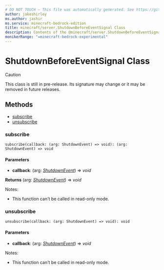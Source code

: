 ```yaml
---
# DO NOT TOUCH — This file was automatically generated. See https://github.com/mojang/minecraftapidocsgenerator to modify descriptions, examples, etc.
author: jakeshirley
ms.author: jashir
ms.service: minecraft-bedrock-edition
title: minecraft/server.ShutdownBeforeEventSignal Class
description: Contents of the @minecraft/server.ShutdownBeforeEventSignal class.
monikerRange: "=minecraft-bedrock-experimental"
---
```

# ShutdownBeforeEventSignal Class

> [!CAUTION]
> This class is still in pre-release.  Its signature may change or it may be removed in future releases.

## Methods
- [subscribe](#subscribe)
- [unsubscribe](#unsubscribe)

### **subscribe**
`
subscribe(callback: (arg: ShutdownEvent) => void): (arg: ShutdownEvent) => void
`

#### **Parameters**
- **callback**: (arg: [*ShutdownEvent*](ShutdownEvent.md)) => *void*

**Returns** (arg: [*ShutdownEvent*](ShutdownEvent.md)) => *void*
  
Notes:
- This function can't be called in read-only mode.

### **unsubscribe**
`
unsubscribe(callback: (arg: ShutdownEvent) => void): void
`

#### **Parameters**
- **callback**: (arg: [*ShutdownEvent*](ShutdownEvent.md)) => *void*
  
Notes:
- This function can't be called in read-only mode.
